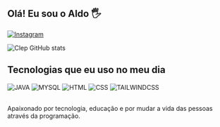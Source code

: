## Olá! Eu sou o Aldo 🖐️

[![Instagram](https://img.shields.io/badge/Instagram-E4405F?style=for-the-badge&logo=instagram&logoColor=white)](https://instagram.com/aldo.mgg)

![Clep GitHub stats](https://github-readme-stats.vercel.app/api?username=metaclep&show_icons=true&theme=dracula&count_private=true)

## Tecnologias que eu uso no meu dia

<div style="display: inline_block">
  <img align="center" alt="JAVA" src="https://img.shields.io/badge/Java-ED8B00?style=for-the-badge&logo=java&logoColor=white" />
  <img align="center" alt="MYSQL" src="https://img.shields.io/badge/MySQL-00000F?style=for-the-badge&logo=mysql&logoColor=white" />
  <img align="center" alt="HTML" src="https://img.shields.io/badge/HTML5-E34F26?style=for-the-badge&logo=html5&logoColor=white" />
  <img align="center" alt="CSS" src="https://img.shields.io/badge/CSS3-1572B6?style=for-the-badge&logo=css3&logoColor=white" />
  <img align="center" alt="TAILWINDCSS" src="https://img.shields.io/badge/Tailwind_CSS-38B2AC?style=for-the-badge&logo=tailwind-css&logoColor=white" />
  
  
  
  
  
  
  
</div><br/>

Apaixonado por tecnologia, educação e por mudar a vida das pessoas através da programação.

